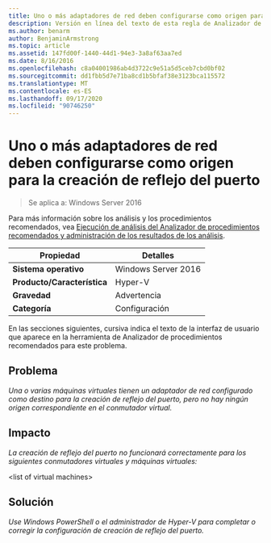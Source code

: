 ```yaml
---
title: Uno o más adaptadores de red deben configurarse como origen para la creación de reflejo del puerto
description: Versión en línea del texto de esta regla de Analizador de procedimientos recomendados.
ms.author: benarm
author: BenjaminArmstrong
ms.topic: article
ms.assetid: 147fd00f-1440-44d1-94e3-3a8af63aa7ed
ms.date: 8/16/2016
ms.openlocfilehash: c8a04001986ab4d3722c9e51a5d5ceb7cbd0bf02
ms.sourcegitcommit: dd1fbb5d7e71ba8cd1b5bfaf38e3123bca115572
ms.translationtype: MT
ms.contentlocale: es-ES
ms.lasthandoff: 09/17/2020
ms.locfileid: "90746250"
---
```

# <a name="one-or-more-network-adapters-should-be-configured-as-the-source-for-port-mirroring"></a>Uno o más adaptadores de red deben configurarse como origen para la creación de reflejo del puerto

>Se aplica a: Windows Server 2016

Para más información sobre los análisis y los procedimientos recomendados, vea [Ejecución de análisis del Analizador de procedimientos recomendados y administración de los resultados de los análisis](https://go.microsoft.com/fwlink/p/?LinkID=223177).

|Propiedad|Detalles|
|-|-|
|**Sistema operativo**|Windows Server 2016|
|**Producto/Característica**|Hyper-V|
|**Gravedad**|Advertencia|
|**Categoría**|Configuración|

En las secciones siguientes, cursiva indica el texto de la interfaz de usuario que aparece en la herramienta de Analizador de procedimientos recomendados para este problema.

## <a name="issue"></a>**Problema**
*Una o varias máquinas virtuales tienen un adaptador de red configurado como destino para la creación de reflejo del puerto, pero no hay ningún origen correspondiente en el conmutador virtual.*

## <a name="impact"></a>**Impacto**
*La creación de reflejo del puerto no funcionará correctamente para los siguientes conmutadores virtuales y máquinas virtuales:*

\<list of virtual machines>

## <a name="resolution"></a>**Solución**
*Use Windows PowerShell o el administrador de Hyper-V para completar o corregir la configuración de creación de reflejo del puerto.*



